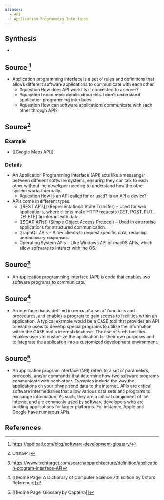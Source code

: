 ```yaml
---
aliases:
  - API
  - Application Programming Interfaces
---
```

## Synthesis
- 
## Source [^1]
- Application programming interface is a set of rules and definitions that allows different software applications to communicate with each other.
	- #question How does API work? Is it connected to a server?
	- #question I need more details about this. I don't understand application programming interfaces
	- #question How can software applications communicate with each other through API?

## Source[^2]

### Example
- [[Google Maps API]]

### Details
- An Application Programming Interface (API) acts like a messenger between different software systems, ensuring they can talk to each other without the developer needing to understand how the other system works internally.
	- #question How is an API called for or used? Is an API a device?
- APIs come in different types:
	- [[REST APIs]] (Representational State Transfer) – Used for web applications, where clients make HTTP requests (GET, POST, PUT, DELETE) to interact with data.
	- [[SOAP APIs]] (Simple Object Access Protocol) – Used in enterprise applications for structured communication.
	- GraphQL APIs – Allow clients to request specific data, reducing unnecessary responses.
	- Operating System APIs – Like Windows API or macOS APIs, which allow software to interact with the OS.

## Source[^3]
- An application programming interface (API) is code that enables two software programs to communicate.

## Source[^4]
- An interface that is defined in terms of a set of functions and procedures, and enables a program to gain access to facilities within an application. A typical example would be a CASE tool that provides an API to enable users to develop special programs to utilize the information within the CASE tool's internal database. The use of such facilities enables users to customize the application for their own purposes and to integrate the application into a customized development environment.
## Source[^5]
- An application program interface (API) refers to a set of parameters, protocols, and/or commands that determine how two software programs communicate with each other. Examples include the way the applications on your phone send data to the internet. APIs are critical software intermediaries that allow various data sets and programs to exchange information. As such, they are a critical component of the internet and are commonly used by software developers who are building applications for larger platforms. For instance, Apple and Google have numerous APIs.
## References

[^1]: https://spdload.com/blog/software-development-glossary/
[^2]: ChatGPT
[^3]: https://www.techtarget.com/searchapparchitecture/definition/application-program-interface-API
[^4]: [[(Home Page) A Dictionary of Computer Science 7th Edition by Oxford Reference]]
[^5]: [[(Home Page) Glossary by Capterra]]